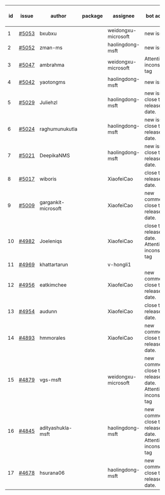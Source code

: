 | id | issue | author | package | assignee | bot advice | created date of issue | target release date | date from target |
| ------ | ------ | ------ | ------ | ------ | ------ | ------ | ------ | :-----: |
| 1 | [#5053](https://github.com/Azure/sdk-release-request/issues/5053) | bxubxu |  | weidongxu-microsoft | new issue. | 03-18 | 04-26 |  |
| 2 | [#5052](https://github.com/Azure/sdk-release-request/issues/5052) | zman-ms |  | haolingdong-msft | new issue. | 03-15 | 04-26 |  |
| 3 | [#5047](https://github.com/Azure/sdk-release-request/issues/5047) | ambrahma |  | weidongxu-microsoft | Attention to inconsistent tag | 03-15 | 04-26 |  |
| 4 | [#5042](https://github.com/Azure/sdk-release-request/issues/5042) | yaotongms |  | haolingdong-msft | new issue. | 03-13 | 04-26 |  |
| 5 | [#5029](https://github.com/Azure/sdk-release-request/issues/5029) | Juliehzl |  | haolingdong-msft | new issue. close to release date.  | 03-05 | 03-22 | 2 |
| 6 | [#5024](https://github.com/Azure/sdk-release-request/issues/5024) | raghumunukutla |  | haolingdong-msft | new issue. close to release date.  | 03-04 | 03-22 | 2 |
| 7 | [#5021](https://github.com/Azure/sdk-release-request/issues/5021) | DeepikaNMS |  | haolingdong-msft | new issue. close to release date.  | 02-29 | 03-22 | 2 |
| 8 | [#5017](https://github.com/Azure/sdk-release-request/issues/5017) | wiboris |  | XiaofeiCao | close to release date.  | 02-29 | 03-22 | 2 |
| 9 | [#5009](https://github.com/Azure/sdk-release-request/issues/5009) | gargankit-microsoft |  | XiaofeiCao | new comment. close to release date.  | 02-28 | 03-22 | 2 |
| 10 | [#4982](https://github.com/Azure/sdk-release-request/issues/4982) | Joeleniqs |  | XiaofeiCao | close to release date.  Attention to inconsistent tag | 02-24 | 03-22 | 2 |
| 11 | [#4969](https://github.com/Azure/sdk-release-request/issues/4969) | khattartarun |  | v-hongli1 |  | 02-20 |  | 0 |
| 12 | [#4956](https://github.com/Azure/sdk-release-request/issues/4956) | eatkimchee |  | XiaofeiCao | new comment. close to release date.  | 02-17 | 03-22 | 2 |
| 13 | [#4954](https://github.com/Azure/sdk-release-request/issues/4954) | audunn |  | XiaofeiCao | close to release date.  | 02-16 | 03-22 | 2 |
| 14 | [#4893](https://github.com/Azure/sdk-release-request/issues/4893) | hmmorales |  | XiaofeiCao | new comment. close to release date.  | 01-16 | 03-22 | 2 |
| 15 | [#4879](https://github.com/Azure/sdk-release-request/issues/4879) | vgs-msft |  | weidongxu-microsoft | new comment. close to release date.  Attention to inconsistent tag | 01-09 | 03-22 | 2 |
| 16 | [#4845](https://github.com/Azure/sdk-release-request/issues/4845) | adityashukla-msft |  | haolingdong-msft | new comment. close to release date.  Attention to inconsistent tag | 12-20 | 03-22 | 2 |
| 17 | [#4678](https://github.com/Azure/sdk-release-request/issues/4678) | hsurana06 |  | haolingdong-msft | new comment. close to release date.  | 10-23 | 03-22 | 2 |

